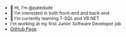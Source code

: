 - 👋 Hi, I’m @patedude
- 👀 I’m interested in both front-end and back-end
- 🌱 I’m currently learning T-SQL and VB.NET
- I'm working at my first Junior Software Developer job
- [GitHub Page](https://patedude.github.io/)
